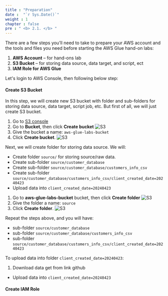 ```yaml
---
title : "Preparation"
date :  "`r Sys.Date()`" 
weight : 1 
chapter : false
pre : " <b> 2.1. </b> "
---
```

There are a few steps you’ll need to take to prepare your AWS account and the tools and files you need before starting the AWS Glue hand-on labs:

  1. **AWS Account** – for hand-ons lab
  2. **S3 Bucket** – for storing data source, data target, and script, ect
  3. **IAM Role for AWS Glue**

Let's login to AWS Console, then following below step:
#### Create S3 Bucket
In this step, we will create new S3 bucket with folder and sub-folders for storing data source, data target, script job, etc. But first of all, we will just create S3 bucket.
  1. Go to [S3 console](https://ap-southeast-1.console.aws.amazon.com/s3/buckets?region=ap-southeast-1)
  2. Go to **Bucket**, then click **Create bucket**
  ![S3](/images/2-aws-glue-deep-dive-and-hand-ons/s3-bucket-create.png)
  3. Give the bucket a name: `aws-glue-labs-bucket`
  4. Click **Create bucket**.
  ![S3](/images/2-aws-glue-deep-dive-and-hand-ons/s3-bucket-create-2.png)

Next, we will create folder for storing data source. We will:
  * Create folder `source/` for storing source/raw data.
  * Create sub-folder `source/customer_database`
  * Create sub-folder `source/customer_database/customers_info_csv`
  * Create sub-folder `source/customer_database/customers_info_csv/client_created_date=20240423`
  * Upload data into `client_created_date=20240423`

  1. Go to **aws-glue-labs-bucket** bucket, then click **Create folder**
  ![S3](/images/2-aws-glue-deep-dive-and-hand-ons/s3-bucket-create-folder.png)
  2. Give the folder a name: `source`
  3. Click **Create folder**.
  ![S3](/images/2-aws-glue-deep-dive-and-hand-ons/s3-bucket-create-folder-2.png)

Repeat the steps above, and you will have:
  * sub-folder `source/customer_database`
  * sub-folder `source/customer_database/customers_info_csv`
  * sub-folder `source/customer_database/customers_info_csv/client_created_date=20240423`

To upload data into folder `client_created_date=20240423`:
  1. Download data get from link github
  * Upload data into `client_created_date=20240423`


#### Create IAM Role